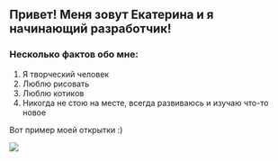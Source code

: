 ## Привет! Меня зовут Екатерина и я начинающий разработчик!

### Несколько фактов обо мне:

1. Я творческий человек
2. Люблю рисовать
3. Люблю котиков
4. Никогда не стою на месте, всегда развиваюсь и изучаю что-то новое

Вот пример моей открытки :)

![](../img/Postcard.png)

